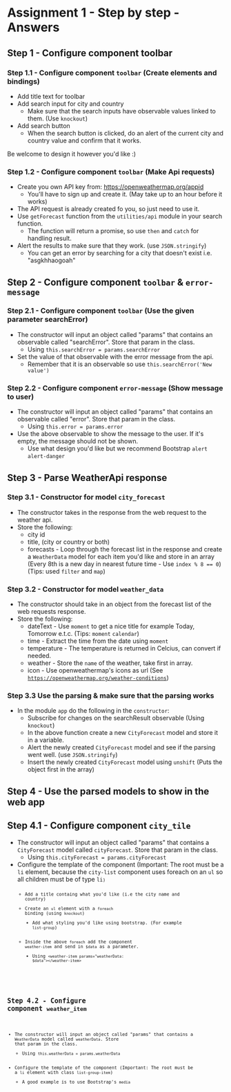 # Assignment 1 - Step by step - Answers

## Step 1 - Configure component toolbar

### Step 1.1 - Configure component <code>toolbar</code> (Create elements and bindings)
* Add title text for toolbar
* Add search input for city and country
  * Make sure that the search inputs have observable values linked to them. (Use <code>knockout</code>)
* Add search button
  * When the search button is clicked, do an alert of the current city and country value and confirm that it works.

Be welcome to design it however you'd like :)

### Step 1.2 - Configure component <code>toolbar</code> (Make Api requests)
* Create you own API key from: https://openweathermap.org/appid
  * You'll have to sign up and create it. (May take up to an hour before it works)
* The API request is already created fo you, so just need to use it.
* Use <code>getForecast</code> function from the <code>utilities/api</code> module in your search function.
  * The function will return a promise, so use <code>then</code> and <code>catch</code> for handling result.
* Alert the results to make sure that they work. (use <code>JSON.stringify</code>)
  * You can get an error by searching for a city that doesn't exist i.e. "asgkhhaogoah"

## Step 2 - Configure component <code>toolbar</code> & <code>error-message</code>
### Step 2.1 - Configure component <code>toolbar</code> (Use the given parameter searchError)
* The constructor will input an object called "params" that contains an observable called "searchError". Store that param in the class.
  * Using <code>this.searchError = params.searchError</code>
* Set the value of that observable with the error message from the api.
  * Remember that it is an observable so use <code>this.searchError('New value')</code>

### Step 2.2 - Configure component <code>error-message</code> (Show message to user)
* The constructor will input an object called "params" that contains an observable called "error". Store that param in the class.
  * Using <code>this.error = params.error</code>
* Use the above observable to show the message to the user. If it's empty, the message should not be shown.
  * Use what design you'd like but we recommend Bootstrap <code>alert</code> <code>alert-danger</code> 
 
## Step 3 - Parse WeatherApi response
### Step 3.1 - Constructor for model <code>city_forecast</code>
* The constructor takes in the response from the web request to the weather api.
* Store the following:
  * city id
  * title, (city or country or both)
  * forecasts - Loop through the forecast list in the response and create a <code>WeatherData</code> model for each item you'd like and store in an array (Every 8th is a new day in nearest future time - Use <code>index % 8 == 0</code>) (Tips: used <code>filter</code> and <code>map</code>)

### Step 3.2 - Constructor for model <code>weather_data</code>
* The constructor should take in an object from the forecast list of the web requests response.
* Store the following:
  * dateText - Use <code>moment</code> to get a nice title for example  Today, Tomorrow e.t.c. (Tips: <code>moment</code> <code>calendar</code>)
  * time - Extract the time from the date using <code>moment</code>
  * temperature - The temperature is returned in Celcius, can convert if needed.
  * weather - Store the <code>name</code> of the weather, take first in array.
  * icon - Use openweathermap's icons as url (See <code>https://openweathermap.org/weather-conditions</code>)

### Step 3.3 Use the parsing & make sure that the parsing works
* In the module <code>app</code> do the following in the <code>constructor</code>:
  * Subscribe for changes on the searchResult observable (Using <code>knockout</code>)
  * In the above function create a new <code>CityForecast</code> model and store it in a variable.
  * Alert the newly created <code>CityForecast</code> model and see if the parsing went well. (use <code>JSON.stringify</code>)
  * Insert the newly created <code>CityForecast</code> model using <code>unshift</code> (Puts the object first in the array)

## Step 4 - Use the parsed models to show in the web app
## Step 4.1 - Configure component <code>city_tile</code>
* The constructor will input an object called "params" that contains a <code>CityForecast</code> model called <code>cityForecast</code>. Store that param in the class.
  * Using <code>this.cityForecast = params.cityForecast</code>
* Configure the template of the component (Important: The root must be a <code>li</code> element, because the <code>city-list</code> component uses foreach on an <code>ul</code> so all children must be of type <code>li<code>)
  * Add a title containg what you'd like (i.e the city name and country)
  * Create an <code>ul</code> element with a <code>foreach</code> binding (using <code>knockout</code>)
    * Add what styling you'd like using bootstrap. (For example <code>list-group</code>)
  * Inside the above <code>foreach</code> add the component <code>weather-item</code> and send in <code>$data</code> as a parameter.
    * Using <code>\<weather-item params="weatherData: $data"\>\</weather-item\></code>
    
## Step 4.2 - Configure component <code>weather_item</code>
* The constructor will input an object called "params" that contains a <code>WeatherData</code> model called <code>weatherData</code>. Store that param in the class.
  * Using <code>this.weatherData = params.weatherData</code>
* Configure the template of the component (Important: The root must be a <code>li</code> element with class <code>list-group-item</code>)
  * A good example is to use Bootstrap's <code>media</code>
